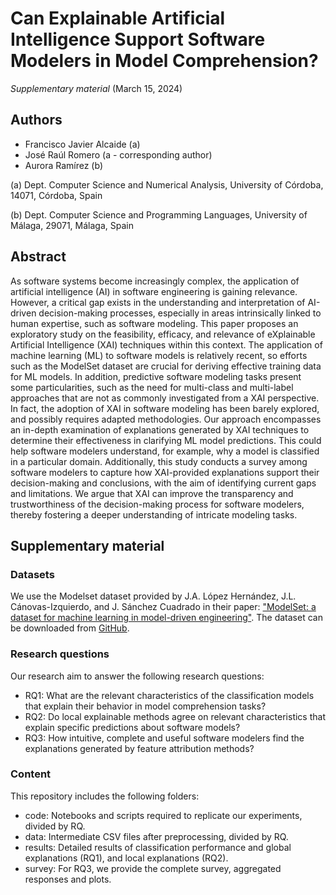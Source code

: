 # Can Explainable Artificial Intelligence Support Software Modelers in Model Comprehension?
_Supplementary material_ (March 15, 2024)

## Authors
- Francisco Javier Alcaide (a)
- José Raúl Romero (a - corresponding author)
- Aurora Ramírez (b)

(a) Dept. Computer Science and Numerical Analysis, University of Córdoba, 14071, Córdoba, Spain

(b) Dept. Computer Science and Programming Languages, University of Málaga, 29071, Málaga, Spain

## Abstract

As software systems become increasingly complex, the application of artificial intelligence (AI) in software engineering is gaining relevance. However, a critical gap exists in the understanding and interpretation of AI-driven decision-making processes, especially in areas intrinsically linked to human expertise, such as software modeling. This paper proposes an exploratory study on the feasibility, efficacy, and relevance of eXplainable Artificial Intelligence (XAI) techniques within this context. The application of machine learning (ML) to software models is relatively recent, so efforts such as the ModelSet dataset are crucial for deriving effective training data for ML models. In addition, predictive software modeling tasks present some particularities, such as the need for multi-class and multi-label approaches that are not as commonly investigated from a XAI perspective. In fact, the adoption of XAI in software modeling has been barely explored, and possibly requires adapted methodologies. Our approach encompasses an in-depth examination of explanations generated by XAI techniques to determine their effectiveness in clarifying ML model predictions. This could help software modelers understand, for example, why a model is classified in a particular domain. Additionally, this study conducts a survey among software modelers to capture how XAI-provided explanations support their decision-making and conclusions, with the aim of identifying current gaps and limitations. We argue that XAI can improve the transparency and trustworthiness of the decision-making process for software modelers, thereby fostering a deeper understanding of intricate modeling tasks.

## Supplementary material

### Datasets

We use the Modelset dataset provided by J.A. López Hernández, J.L. Cánovas-Izquierdo, and J. Sánchez Cuadrado in their paper: ["ModelSet: a dataset for machine learning in model-driven engineering"](https://doi.org/10.1007/s10270-021-00929-3). The dataset can be downloaded from [GitHub](https://github.com/modelset/modelset-dataset).

### Research questions

Our research aim to answer the following research questions:

- RQ1: What are the relevant characteristics of the classification models that explain their behavior in model comprehension tasks?
- RQ2: Do local explainable methods agree on relevant characteristics that explain specific predictions about software models?
- RQ3: How intuitive, complete and useful software modelers find the explanations generated by feature attribution methods?

### Content

This repository includes the following folders:

- code: Notebooks and scripts required to replicate our experiments, divided by RQ.
- data: Intermediate CSV files after preprocessing, divided by RQ.
- results: Detailed results of classification performance and global explanations (RQ1), and local explanations (RQ2).
- survey: For RQ3, we provide the complete survey, aggregated responses and plots. 
